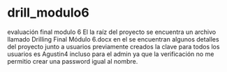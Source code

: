 # drill_modulo6
evaluación final modulo 6
El la raíz del proyecto se encuentra un archivo llamado Drilling Final Módulo 6.docx en el
se encuentran algunos detalles del proyecto junto a usuarios previamente creados 
la clave para todos los usuarios es Agustin4 incluso para el admin ya que la verificación no me 
permitio crear una password igual al nombre.
